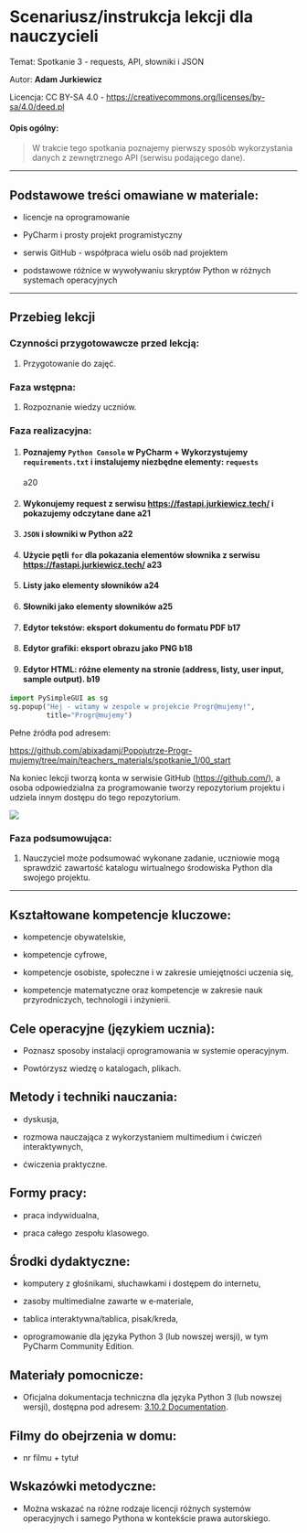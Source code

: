 # Scenariusz/instrukcja lekcji dla nauczycieli

Temat: Spotkanie 3 - requests, API, słowniki i JSON 

Autor: **Adam Jurkiewicz**

Licencja: CC BY-SA 4.0 - https://creativecommons.org/licenses/by-sa/4.0/deed.pl

#### Opis ogólny:
>W trakcie tego spotkania poznajemy pierwszy sposób wykorzystania danych z zewnętrznego API (serwisu podającego dane).
---

## Podstawowe treści omawiane w materiale:

- licencje na oprogramowanie

- PyCharm i prosty projekt programistyczny

- serwis GitHub - współpraca wielu osób nad projektem

- podstawowe różnice w wywoływaniu skryptów Python w różnych systemach operacyjnych

---

## Przebieg lekcji

### Czynności przygotowawcze przed lekcją:

1. Przygotowanie do zajęć. 

### Faza wstępna:

1. Rozpoznanie wiedzy uczniów.

### Faza realizacyjna:

1. #### Poznajemy `Python Console` w PyCharm + Wykorzystujemy `requirements.txt` i instalujemy niezbędne elementy: `requests`
   a20

2. #### Wykonujemy request z serwisu https://fastapi.jurkiewicz.tech/ i pokazujemy odczytane dane a21

3. #### `JSON` i słowniki w Python a22

4. #### Użycie pętli `for` dla pokazania elementów słownika z serwisu https://fastapi.jurkiewicz.tech/ a23

5. #### Listy jako elementy słowników a24

6. #### Słowniki jako elementy słowników a25

7. #### Edytor tekstów: eksport dokumentu do formatu PDF b17

8. #### Edytor grafiki: eksport obrazu jako PNG b18

9. #### Edytor HTML: różne elementy na stronie (address, listy, user input, sample output). b19


```python
import PySimpleGUI as sg
sg.popup("Hej - witamy w zespole w projekcie Progr@mujemy!", 
         title="Progr@mujemy")
```

Pełne źródła pod adresem: 

https://github.com/abixadamj/Popojutrze-Progr-mujemy/tree/main/teachers_materials/spotkanie_1/00_start

Na koniec lekcji tworzą konta w serwisie GitHub (https://github.com/), a osoba odpowiedzialna za programowanie tworzy repozytorium projektu i udziela innym dostępu do tego repozytorium.

![](https://lh5.googleusercontent.com/xezpBszg-fHeVAYM-9-M5K7TnwgJ93iXLlntWFjZeSFD9UBIqDQgqeo3wncnTGd3dyrp1zm0AxyGH87HQxTiP-h0KfhzNMz7e8465tYYCrK_2K_znDDIxVtzejO1f9rtItlIGK-f)

### Faza podsumowująca:

1. Nauczyciel może podsumować wykonane zadanie, uczniowie mogą sprawdzić zawartość katalogu wirtualnego środowiska Python dla swojego projektu.

----

## Kształtowane kompetencje kluczowe:

- kompetencje obywatelskie,

- kompetencje cyfrowe,

- kompetencje osobiste, społeczne i w zakresie umiejętności uczenia się,

- kompetencje matematyczne oraz kompetencje w zakresie nauk przyrodniczych, technologii i inżynierii.

## Cele operacyjne (językiem ucznia):

- Poznasz sposoby instalacji oprogramowania w systemie operacyjnym.

- Powtórzysz wiedzę o katalogach, plikach.

## Metody i techniki nauczania:

- dyskusja,

- rozmowa nauczająca z wykorzystaniem multimedium i ćwiczeń interaktywnych,

- ćwiczenia praktyczne.

## Formy pracy:

- praca indywidualna,

- praca całego zespołu klasowego.

## Środki dydaktyczne:

- komputery z głośnikami, słuchawkami i dostępem do internetu,

- zasoby multimedialne zawarte w e‑materiale,

- tablica interaktywna/tablica, pisak/kreda,

- oprogramowanie dla języka Python 3 (lub nowszej wersji), w tym PyCharm Community Edition.

## Materiały pomocnicze:

- Oficjalna dokumentacja techniczna dla języka Python 3 (lub nowszej wersji), dostępna pod adresem: [3.10.2 Documentation](https://docs.python.org/).

## Filmy do obejrzenia w domu:

- nr filmu + tytuł

## Wskazówki metodyczne:

- Można wskazać na różne rodzaje licencji różnych systemów operacyjnych i samego Pythona w kontekście prawa autorskiego.
